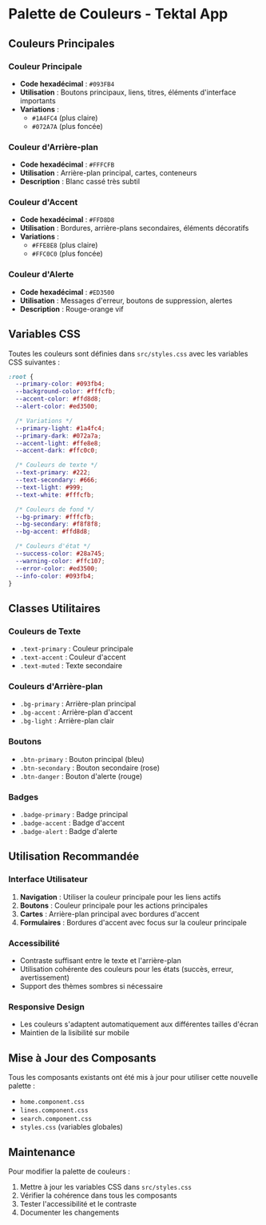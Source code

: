 # Palette de Couleurs - Tektal App

## Couleurs Principales

### Couleur Principale

- **Code hexadécimal** : `#093FB4`
- **Utilisation** : Boutons principaux, liens, titres, éléments d'interface importants
- **Variations** :
  - `#1A4FC4` (plus claire)
  - `#072A7A` (plus foncée)

### Couleur d'Arrière-plan

- **Code hexadécimal** : `#FFFCFB`
- **Utilisation** : Arrière-plan principal, cartes, conteneurs
- **Description** : Blanc cassé très subtil

### Couleur d'Accent

- **Code hexadécimal** : `#FFD8D8`
- **Utilisation** : Bordures, arrière-plans secondaires, éléments décoratifs
- **Variations** :
  - `#FFE8E8` (plus claire)
  - `#FFC0C0` (plus foncée)

### Couleur d'Alerte

- **Code hexadécimal** : `#ED3500`
- **Utilisation** : Messages d'erreur, boutons de suppression, alertes
- **Description** : Rouge-orange vif

## Variables CSS

Toutes les couleurs sont définies dans `src/styles.css` avec les variables CSS suivantes :

```css
:root {
  --primary-color: #093fb4;
  --background-color: #fffcfb;
  --accent-color: #ffd8d8;
  --alert-color: #ed3500;

  /* Variations */
  --primary-light: #1a4fc4;
  --primary-dark: #072a7a;
  --accent-light: #ffe8e8;
  --accent-dark: #ffc0c0;

  /* Couleurs de texte */
  --text-primary: #222;
  --text-secondary: #666;
  --text-light: #999;
  --text-white: #fffcfb;

  /* Couleurs de fond */
  --bg-primary: #fffcfb;
  --bg-secondary: #f8f8f8;
  --bg-accent: #ffd8d8;

  /* Couleurs d'état */
  --success-color: #28a745;
  --warning-color: #ffc107;
  --error-color: #ed3500;
  --info-color: #093fb4;
}
```

## Classes Utilitaires

### Couleurs de Texte

- `.text-primary` : Couleur principale
- `.text-accent` : Couleur d'accent
- `.text-muted` : Texte secondaire

### Couleurs d'Arrière-plan

- `.bg-primary` : Arrière-plan principal
- `.bg-accent` : Arrière-plan d'accent
- `.bg-light` : Arrière-plan clair

### Boutons

- `.btn-primary` : Bouton principal (bleu)
- `.btn-secondary` : Bouton secondaire (rose)
- `.btn-danger` : Bouton d'alerte (rouge)

### Badges

- `.badge-primary` : Badge principal
- `.badge-accent` : Badge d'accent
- `.badge-alert` : Badge d'alerte

## Utilisation Recommandée

### Interface Utilisateur

1. **Navigation** : Utiliser la couleur principale pour les liens actifs
2. **Boutons** : Couleur principale pour les actions principales
3. **Cartes** : Arrière-plan principal avec bordures d'accent
4. **Formulaires** : Bordures d'accent avec focus sur la couleur principale

### Accessibilité

- Contraste suffisant entre le texte et l'arrière-plan
- Utilisation cohérente des couleurs pour les états (succès, erreur, avertissement)
- Support des thèmes sombres si nécessaire

### Responsive Design

- Les couleurs s'adaptent automatiquement aux différentes tailles d'écran
- Maintien de la lisibilité sur mobile

## Mise à Jour des Composants

Tous les composants existants ont été mis à jour pour utiliser cette nouvelle palette :

- `home.component.css`
- `lines.component.css`
- `search.component.css`
- `styles.css` (variables globales)

## Maintenance

Pour modifier la palette de couleurs :

1. Mettre à jour les variables CSS dans `src/styles.css`
2. Vérifier la cohérence dans tous les composants
3. Tester l'accessibilité et le contraste
4. Documenter les changements
